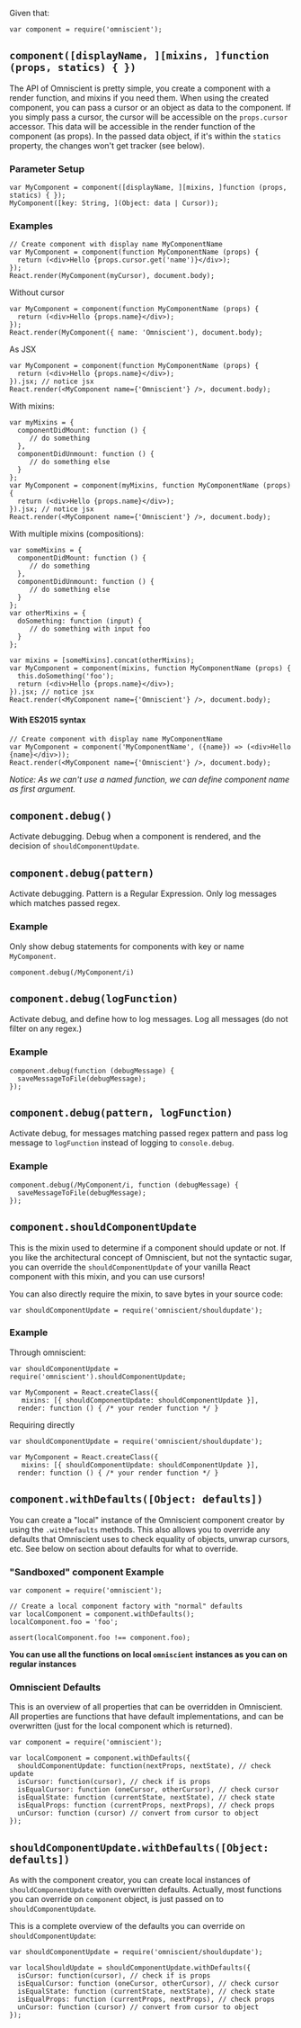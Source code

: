 Given that:

```
var component = require('omniscient');
```

## `component([displayName, ][mixins, ]function (props, statics) { })`

The API of Omniscient is pretty simple, you create a component with a render function, and mixins if you need them. When using the created component, you can pass a cursor or an object as data to the component. If you simply pass a cursor, the cursor will be accessible on the `props.cursor` accessor. This data will be accessible in the render function of the component (as props). In the passed data object, if it's within the `statics` property, the changes won't get tracker (see below).

### Parameter Setup
```
var MyComponent = component([displayName, ][mixins, ]function (props, statics) { });
MyComponent([key: String, ](Object: data | Cursor));
```

### Examples

```
// Create component with display name MyComponentName
var MyComponent = component(function MyComponentName (props) {
  return (<div>Hello {props.cursor.get('name')}</div>);
});
React.render(MyComponent(myCursor), document.body);
```

Without cursor
```
var MyComponent = component(function MyComponentName (props) {
  return (<div>Hello {props.name}</div>);
});
React.render(MyComponent({ name: 'Omniscient'), document.body);
```

As JSX
```
var MyComponent = component(function MyComponentName (props) {
  return (<div>Hello {props.name}</div>);
}).jsx; // notice jsx
React.render(<MyComponent name={'Omniscient'} />, document.body);
```

With mixins:
```
var myMixins = {
  componentDidMount: function () {
     // do something
  },
  componentDidUnmount: function () {
     // do something else
  }
};
var MyComponent = component(myMixins, function MyComponentName (props) {
  return (<div>Hello {props.name}</div>);
}).jsx; // notice jsx
React.render(<MyComponent name={'Omniscient'} />, document.body);
```

With multiple mixins (compositions):
```
var someMixins = {
  componentDidMount: function () {
     // do something
  },
  componentDidUnmount: function () {
     // do something else
  }
};
var otherMixins = {
  doSomething: function (input) {
     // do something with input foo
  }
};

var mixins = [someMixins].concat(otherMixins);
var MyComponent = component(mixins, function MyComponentName (props) {
  this.doSomething('foo');
  return (<div>Hello {props.name}</div>);
}).jsx; // notice jsx
React.render(<MyComponent name={'Omniscient'} />, document.body);
```

#### With ES2015 syntax
```
// Create component with display name MyComponentName
var MyComponent = component('MyComponentName', ({name}) => (<div>Hello {name}</div>));
React.render(<MyComponent name={'Omniscient'} />, document.body);
```
*Notice: As we can't use a named function, we can define component name as first argument.*

## `component.debug()`
Activate debugging. Debug when a component is rendered, and the decision of `shouldComponentUpdate`.


## `component.debug(pattern)`
Activate debugging. Pattern is a Regular Expression. Only log messages which matches passed regex.

### Example
Only show debug statements for components with key or name `MyComponent`.
```
component.debug(/MyComponent/i)
```

## `component.debug(logFunction)`
Activate debug, and define how to log messages. Log all messages (do not filter on any regex.)

### Example

```
component.debug(function (debugMessage) {
  saveMessageToFile(debugMessage);
});
```


## `component.debug(pattern, logFunction)`
Activate debug, for messages matching passed regex pattern and pass log message to `logFunction` instead of logging to `console.debug`.

### Example

```
component.debug(/MyComponent/i, function (debugMessage) {
  saveMessageToFile(debugMessage);
});
```

## `component.shouldComponentUpdate`

This is the mixin used to determine if a component should update or not. If you like the architectural concept of Omniscient, but not the syntactic sugar, you can override the `shouldComponentUpdate` of your vanilla React component with this mixin, and you can use cursors!

You can also directly require the mixin, to save bytes in your source code:

```
var shouldComponentUpdate = require('omniscient/shouldupdate');
```

### Example

Through omniscient:
```
var shouldComponentUpdate = require('omniscient').shouldComponentUpdate;

var MyComponent = React.createClass({
   mixins: [{ shouldComponentUpdate: shouldComponentUpdate }],
  render: function () { /* your render function */ }
```

Requiring directly
```
var shouldComponentUpdate = require('omniscient/shouldupdate');

var MyComponent = React.createClass({
   mixins: [{ shouldComponentUpdate: shouldComponentUpdate }],
  render: function () { /* your render function */ }
```


## `component.withDefaults([Object: defaults])`

You can create a "local" instance of the Omniscient component creator by using the `.withDefaults` methods. This also allows you to override any defaults that Omniscient uses to check equality of objects, unwrap cursors, etc. See below on section about defaults for what to override.

### "Sandboxed" component Example
```
var component = require('omniscient');

// Create a local component factory with "normal" defaults
var localComponent = component.withDefaults();
localComponent.foo = 'foo';

assert(localComponent.foo !== component.foo);
```

**You can use all the functions on local `omniscient` instances as you can on regular instances**


### Omniscient Defaults

This is an overview of all properties that can be overridden in Omniscient. All properties are functions that have default implementations, and can be overwritten (just for the local component which is returned).

```
var component = require('omniscient');

var localComponent = component.withDefaults({
  shouldComponentUpdate: function(nextProps, nextState), // check update
  isCursor: function(cursor), // check if is props
  isEqualCursor: function (oneCursor, otherCursor), // check cursor
  isEqualState: function (currentState, nextState), // check state
  isEqualProps: function (currentProps, nextProps), // check props
  unCursor: function (cursor) // convert from cursor to object
});
```

## `shouldComponentUpdate.withDefaults([Object: defaults])`

As with the component creator, you can create local instances of `shouldComponentUpdate` with overwritten defaults. Actually, most functions you can override on `component` object, is just passed on to `shouldComponentUpdate`.

This is a complete overview of the defaults you can override on `shouldComponentUpdate`:

```
var shouldComponentUpdate = require('omniscient/shouldupdate');

var localShouldUpdate = shouldComponentUpdate.withDefaults({
  isCursor: function(cursor), // check if is props
  isEqualCursor: function (oneCursor, otherCursor), // check cursor
  isEqualState: function (currentState, nextState), // check state
  isEqualProps: function (currentProps, nextProps), // check props
  unCursor: function (cursor) // convert from cursor to object
});
```
